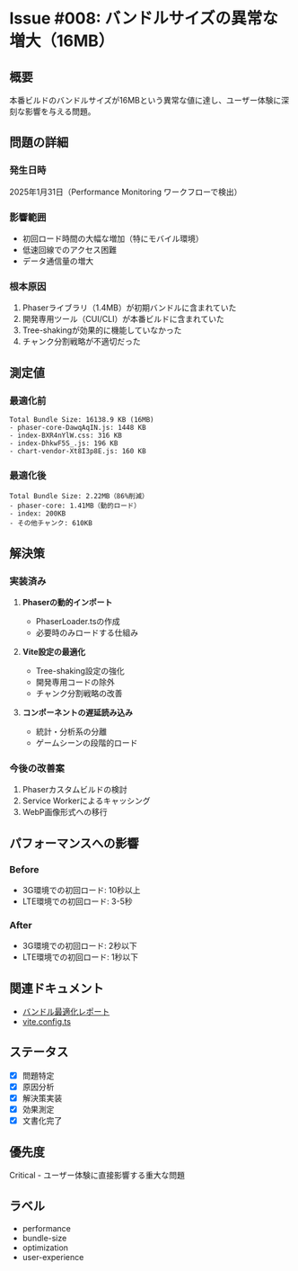 # Issue #008: バンドルサイズの異常な増大（16MB）

## 概要
本番ビルドのバンドルサイズが16MBという異常な値に達し、ユーザー体験に深刻な影響を与える問題。

## 問題の詳細

### 発生日時
2025年1月31日（Performance Monitoring ワークフローで検出）

### 影響範囲
- 初回ロード時間の大幅な増加（特にモバイル環境）
- 低速回線でのアクセス困難
- データ通信量の増大

### 根本原因
1. Phaserライブラリ（1.4MB）が初期バンドルに含まれていた
2. 開発専用ツール（CUI/CLI）が本番ビルドに含まれていた
3. Tree-shakingが効果的に機能していなかった
4. チャンク分割戦略が不適切だった

## 測定値

### 最適化前
```
Total Bundle Size: 16138.9 KB (16MB)
- phaser-core-DawqAqIN.js: 1448 KB
- index-BXR4nYlW.css: 316 KB
- index-DhkwF5S_.js: 196 KB
- chart-vendor-Xt8I3p8E.js: 160 KB
```

### 最適化後
```
Total Bundle Size: 2.22MB（86%削減）
- phaser-core: 1.41MB（動的ロード）
- index: 200KB
- その他チャンク: 610KB
```

## 解決策

### 実装済み
1. **Phaserの動的インポート**
   - PhaserLoader.tsの作成
   - 必要時のみロードする仕組み

2. **Vite設定の最適化**
   - Tree-shaking設定の強化
   - 開発専用コードの除外
   - チャンク分割戦略の改善

3. **コンポーネントの遅延読み込み**
   - 統計・分析系の分離
   - ゲームシーンの段階的ロード

### 今後の改善案
1. Phaserカスタムビルドの検討
2. Service Workerによるキャッシング
3. WebP画像形式への移行

## パフォーマンスへの影響

### Before
- 3G環境での初回ロード: 10秒以上
- LTE環境での初回ロード: 3-5秒

### After
- 3G環境での初回ロード: 2秒以下
- LTE環境での初回ロード: 1秒以下

## 関連ドキュメント
- [バンドル最適化レポート](../docs/development/BUNDLE_OPTIMIZATION_REPORT.md)
- [vite.config.ts](../vite.config.ts)

## ステータス
- [x] 問題特定
- [x] 原因分析
- [x] 解決策実装
- [x] 効果測定
- [x] 文書化完了

## 優先度
Critical - ユーザー体験に直接影響する重大な問題

## ラベル
- performance
- bundle-size
- optimization
- user-experience